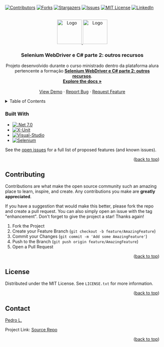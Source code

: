 <a name="readme-top" id="readme-top"></a>

[![Contributors][contributors-shield]][contributors-url]
[![Forks][forks-shield]][forks-url]
[![Stargazers][stars-shield]][stars-url]
[![Issues][issues-shield]][issues-url]
[![MIT License][license-shield]][license-url]
[![LinkedIn][linkedin-shield]][linkedin-url]

<!-- PROJECT LOGO -->
<br />
<div align="center">
  <a href="https://github.com/pedrolssilva/Testes-em-NET-testes-de-interface-usando-Selenium">
    <img src="https://seeklogo.com/images/C/c-logo-A44DB3D53C-seeklogo.com.png" alt="Logo" width="80" height="80">
    <img src="https://www.nuget.org/profiles/xunit/avatar?imageSize=512" alt="Logo" width="80" height="80">
  </a>

<h3 align="center">Selenium WebDriver e C# parte 2: outros recursos</h3>

  <p align="center">
    Projeto desenvolvido durante o curso ministrado dentro da plataforma alura pertencente a formação <a href="https://cursos.alura.com.br/course/selenium-csharp-mais-recursos"><strong>Selenium WebDriver e C# parte 2: outros recursos</strong></a>.
    <br />
    <a href="https://cursos.alura.com.br/course/selenium-csharp-mais-recursos"><strong>Explore the docs »</strong></a>
    <br />
    <br />
    <a href="https://cursos.alura.com.br/course/selenium-csharp-mais-recursos">View Demo</a>
    ·
    <a href="https://github.com/pedrolssilva/Testes_em_NET-Selenium_WebDriver_e_C-_parte_2_outros_recursos/issues">Report Bug</a>
    ·
    <a href="https://github.com/pedrolssilva/Testes_em_NET-Selenium_WebDriver_e_C-_parte_2_outros_recursos/issues">Request Feature</a>
  </p>
</div>

<!-- TABLE OF CONTENTS -->
<details>
  <summary>Table of Contents</summary>
  <ol>
    <li>
      <a href="#about-the-project">About The Project</a>
      <ul>
        <li><a href="#built-with">Built With</a></li>
      </ul>
    </li>
    <!-- <li>
      <a href="#getting-started">Getting Started</a>
      <ul>
        <li><a href="#prerequisites">Prerequisites</a></li>
        <li><a href="#installation">Installation</a></li>
      </ul>
    </li>
    <li><a href="#usage">Usage</a></li>
    <li><a href="#roadmap">Roadmap</a></li> -->
    <li><a href="#contributing">Contributing</a></li>
    <li><a href="#license">License</a></li>
    <li><a href="#contact">Contact</a></li>
    <!-- <li><a href="#acknowledgments">Acknowledgments</a></li> -->
  </ol>
</details>

<!-- ABOUT THE PROJECT -->

<!-- ## About The Project -->

<!-- [![Product Name Screen Shot][product-screenshot]](https://example.com) -->

<!-- This project course is part of the [Test in .NET Formation]

<p align="right">(<a href="#readme-top">back to top</a>)</p> -->

### Built With

- [![.Net 7.0][.Net-7.0]][.NET-url]
- [![X-Unit][X-Unit]][X-Unit-url]
- [![Visual-Studio]][Visual-Studio-url]
- [![Selenium]][Selenium-url]

<!-- <p align="right">(<a href="#readme-top">back to top</a>)</p> -->

<!-- GETTING STARTED -->

<!-- ## Getting Started

This is an example of how you may give instructions on setting up your project locally.
To get a local copy up and running follow these simple example steps. -->

<!-- ### Prerequisites

This is an example of how to list things you need to use the software and how to install them.

- npm
  ```sh
  npm install npm@latest -g
  ```

### Installation

1. Get a free API Key at [https://example.com](https://example.com)
2. Clone the repo
   ```sh
   git clone https://github.com/pedrolssilva/Testes-em-NET-testes-de-interface-usando-Selenium.git
   ```
3. Install NPM packages
   ```sh
   npm install
   ```
4. Enter your API in `config.js`
   ```js
   const API_KEY = 'ENTER YOUR API'
   ```

<p align="right">(<a href="#readme-top">back to top</a>)</p> -->

<!-- USAGE EXAMPLES -->

<!-- ## Usage

Use this space to show useful examples of how a project can be used. Additional screenshots, code examples and demos work well in this space. You may also link to more resources.

_For more examples, please refer to the [Documentation](https://example.com)_

<p align="right">(<a href="#readme-top">back to top</a>)</p>

<!-- ROADMAP -->

<!-- ## Roadmap

- [ ] Feature 1
- [ ] Feature 2
- [ ] Feature 3
  - [ ] Nested Feature -->

See the [open issues](https://github.com/pedrolssilva/Testes_em_NET-Selenium_WebDriver_e_C-_parte_2_outros_recursos/issues) for a full list of proposed features (and known issues).

<p align="right">(<a href="#readme-top">back to top</a>)</p>

<!-- CONTRIBUTING -->

## Contributing

Contributions are what make the open source community such an amazing place to learn, inspire, and create. Any contributions you make are **greatly appreciated**.

If you have a suggestion that would make this better, please fork the repo and create a pull request. You can also simply open an issue with the tag "enhancement".
Don't forget to give the project a star! Thanks again!

1. Fork the Project
2. Create your Feature Branch (`git checkout -b feature/AmazingFeature`)
3. Commit your Changes (`git commit -m 'Add some AmazingFeature'`)
4. Push to the Branch (`git push origin feature/AmazingFeature`)
5. Open a Pull Request

<p align="right">(<a href="#readme-top">back to top</a>)</p>

<!-- LICENSE -->

## License

Distributed under the MIT License. See `LICENSE.txt` for more information.

<p align="right">(<a href="#readme-top">back to top</a>)</p>

<!-- CONTACT -->

## Contact

[Pedro L.](mailto:pedrolssilva@hotmail.com)

Project Link: [Source Repo](https://github.com/pedrolssilva/Testes_em_NET-Selenium_WebDriver_e_C-_parte_2_outros_recursos/)

<p align="right">(<a href="#readme-top">back to top</a>)</p>

<!-- ACKNOWLEDGMENTS -->

<!-- ## Acknowledgments

- []()
- []()
- []()

<p align="right">(<a href="#readme-top">back to top</a>)</p> -->

<!-- MARKDOWN LINKS & IMAGES -->
<!-- https://www.markdownguide.org/basic-syntax/#reference-style-links -->

[contributors-shield]: https://img.shields.io/github/contributors/pedrolssilva/Testes-em-NET-testes-de-interface-usando-Selenium.svg?style=for-the-badge
[contributors-url]: https://github.com/pedrolssilva/Testes-em-NET-testes-de-interface-usando-Selenium/graphs/contributors
[forks-shield]: https://img.shields.io/github/forks/pedrolssilva/Testes-em-NET-testes-de-interface-usando-Selenium.svg?style=for-the-badge
[forks-url]: https://github.com/pedrolssilva/Testes-em-NET-testes-de-interface-usando-Selenium/network/members
[stars-shield]: https://img.shields.io/github/stars/pedrolssilva/Testes-em-NET-testes-de-interface-usando-Selenium.svg?style=for-the-badge
[stars-url]: https://github.com/pedrolssilva/Testes-em-NET-testes-de-interface-usando-Selenium/stargazers
[issues-shield]: https://img.shields.io/github/issues/pedrolssilva/Testes-em-NET-testes-de-interface-usando-Selenium.svg?style=for-the-badge
[issues-url]: https://github.com/pedrolssilva/Testes-em-NET-testes-de-interface-usando-Selenium/issues
[license-shield]: https://img.shields.io/github/license/pedrolssilva/Testes-em-NET-testes-de-interface-usando-Selenium.svg?style=for-the-badge
[license-url]: https://github.com/pedrolssilva/Testes-em-NET-testes-de-interface-usando-Selenium/blob/master/LICENSE.txt
[linkedin-shield]: https://img.shields.io/badge/-LinkedIn-black.svg?style=for-the-badge&logo=linkedin&colorB=555
[linkedin-url]: https://linkedin.com/in/pedrolssilva
[product-screenshot]: images/screenshot.png
[.NET-7.0]: https://img.shields.io/badge/.NET-purple?style=for-the-badge&logo=csharp&logoColor=white
[X-Unit]: https://img.shields.io/badge/xunit-ffffff.svg?&style=for-the-badge&logo=X&logoColor=black
[Visual-Studio]: https://img.shields.io/badge/Visual_Studio-5d2b90?style=for-the-badge&logo=visualstudio&logoColor=white
[Selenium]: https://img.shields.io/badge/Selenium-000?style=for-the-badge&logo=selenium&logoColor=green
[X-Unit-url]: https://xunit.net/
[.NET-url]: https://dotnet.microsoft.com/pt-br/download
[Visual-Studio-url]: https://visualstudio.microsoft.com/pt-br/
[Selenium-url]: https://www.selenium.dev/
